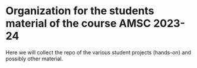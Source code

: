 # Organization for the students material of the course AMSC 2023-24 #
Here we will collect the repo of the various student projects (hands-on) and possibly other material. 
